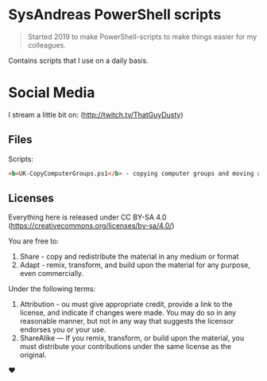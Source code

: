 # SysAndreas PowerShell scripts
> Started 2019 to make PowerShell-scripts to make things easier for my colleagues.

Contains scripts that I use on a daily basis.

# Social Media
I stream a little bit on: (<http://twitch.tv/ThatGuyDusty>)

## Files

Scripts:

```html
<b>UK-CopyComputerGroups.ps1</b> - copying computer groups and moving a computer to the same location as another one.
```
## Licenses

Everything here is released under CC BY-SA 4.0 (<https://creativecommons.org/licenses/by-sa/4.0/>)

You are free to:
1. Share - copy and redistribute the material in any medium or format
2. Adapt - remix, transform, and build upon the material for any purpose, even commercially.

Under the following terms:
1. Attribution - ou must give appropriate credit, provide a link to the license, and indicate if changes were made. You may do so in any reasonable manner, but not in any way that suggests the licensor endorses you or your use.
2. ShareAlike — If you remix, transform, or build upon the material, you must distribute your contributions under the same license as the original.

♥
